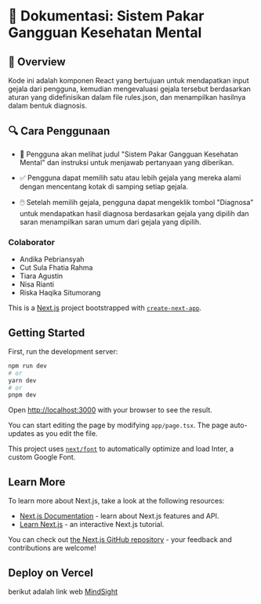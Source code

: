 # 📖 Dokumentasi: Sistem Pakar Gangguan Kesehatan Mental
## 🌟 Overview
Kode ini adalah komponen React yang bertujuan untuk mendapatkan input gejala dari pengguna, kemudian mengevaluasi gejala tersebut berdasarkan aturan yang didefinisikan dalam file rules.json, dan menampilkan hasilnya dalam bentuk diagnosis.


## 🔍 Cara Penggunaan
- 🚀 Pengguna akan melihat judul "Sistem Pakar Gangguan Kesehatan Mental" dan instruksi untuk menjawab pertanyaan yang diberikan.

- ✅ Pengguna dapat memilih satu atau lebih gejala yang mereka alami dengan mencentang kotak di samping setiap gejala.

- 🖱️ Setelah memilih gejala, pengguna dapat mengeklik tombol "Diagnosa" untuk mendapatkan hasil diagnosa berdasarkan gejala yang dipilih
     dan saran menampilkan saran umum dari gejala yang dipilih.

### Colaborator
- Andika Pebriansyah
- Cut Sula Fhatia Rahma
- Tiara Agustin
- Nisa Rianti
- Riska Haqika Situmorang


This is a [Next.js](https://nextjs.org/) project bootstrapped with [`create-next-app`](https://github.com/vercel/next.js/tree/canary/packages/create-next-app).

## Getting Started

First, run the development server:

```bash
npm run dev
# or
yarn dev
# or
pnpm dev
```

Open [http://localhost:3000](http://localhost:3000) with your browser to see the result.

You can start editing the page by modifying `app/page.tsx`. The page auto-updates as you edit the file.

This project uses [`next/font`](https://nextjs.org/docs/basic-features/font-optimization) to automatically optimize and load Inter, a custom Google Font.

## Learn More

To learn more about Next.js, take a look at the following resources:

- [Next.js Documentation](https://nextjs.org/docs) - learn about Next.js features and API.
- [Learn Next.js](https://nextjs.org/learn) - an interactive Next.js tutorial.

You can check out [the Next.js GitHub repository](https://github.com/vercel/next.js/) - your feedback and contributions are welcome!

## Deploy on Vercel
berikut adalah link web
[MindSight](https://mindinsight.vercel.app/)





